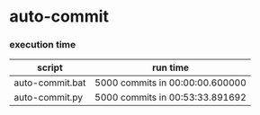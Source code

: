 # auto-commit

### execution time 

| script | run time |
| ------ | -------- |
| auto-commit.bat | 5000 commits in 00:00:00.600000  |
| auto-commit.py | 5000 commits in 00:53:33.891692 |
